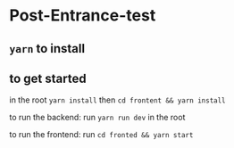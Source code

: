 # Post-Entrance-test

## `yarn` to install

## to get started

in the root `yarn install` then  `cd frontent && yarn install` 

to run the backend:  run `yarn run dev` in the root

to run the frontend:  run `cd fronted && yarn start` 
